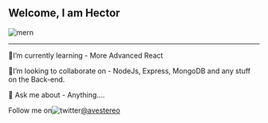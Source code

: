 ## Welcome, I am Hector
![mern](https://user-images.githubusercontent.com/58500221/87241978-6b838380-c420-11ea-8ef3-34cc16d8cd5f.png)


___
🧐I’m currently learning - More Advanced React

🤝I’m looking to collaborate on - NodeJs, Express, MongoDB and any stuff on the Back-end.

💬 Ask me about - Anything....

Follow me on![twitter](https://user-images.githubusercontent.com/58500221/87242177-4db71e00-c422-11ea-8248-6b917997f6b5.png)[@avestereo](https://www.twitter.com/avestereo)



